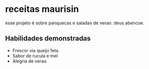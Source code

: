 # receitas maurisin

esse projeto é sobre panquecas e saladas de verao. deus abencoe. 

## Habilidades demonstradas 
- Frescor via queijo feta
- Sabor de rucula e mel 
- Alegria de verao